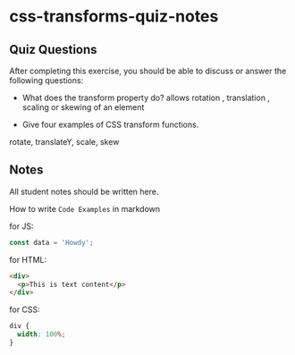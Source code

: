 # css-transforms-quiz-notes

## Quiz Questions

After completing this exercise, you should be able to discuss or answer the following questions:

- What does the transform property do?
  allows rotation , translation , scaling or skewing of an element

- Give four examples of CSS transform functions.

rotate, translateY, scale, skew

## Notes

All student notes should be written here.

How to write `Code Examples` in markdown

for JS:

```javascript
const data = 'Howdy';
```

for HTML:

```html
<div>
  <p>This is text content</p>
</div>
```

for CSS:

```css
div {
  width: 100%;
}
```
